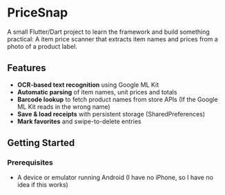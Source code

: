# PriceSnap

A small Flutter/Dart project to learn the framework and build something practical: A item price scanner that extracts item names and prices from a photo of a product label.

## Features

- **OCR-based text recognition** using Google ML Kit
- **Automatic parsing** of item names, unit prices and totals
- **Barcode lookup** to fetch product names from store APIs (If the Google ML Kit reads in the wrong name)
- **Save & load receipts** with persistent storage (SharedPreferences)
- **Mark favorites** and swipe-to-delete entries

## Getting Started

### Prerequisites

- A device or emulator running Android (I have no iPhone, so I have no idea if this works)
